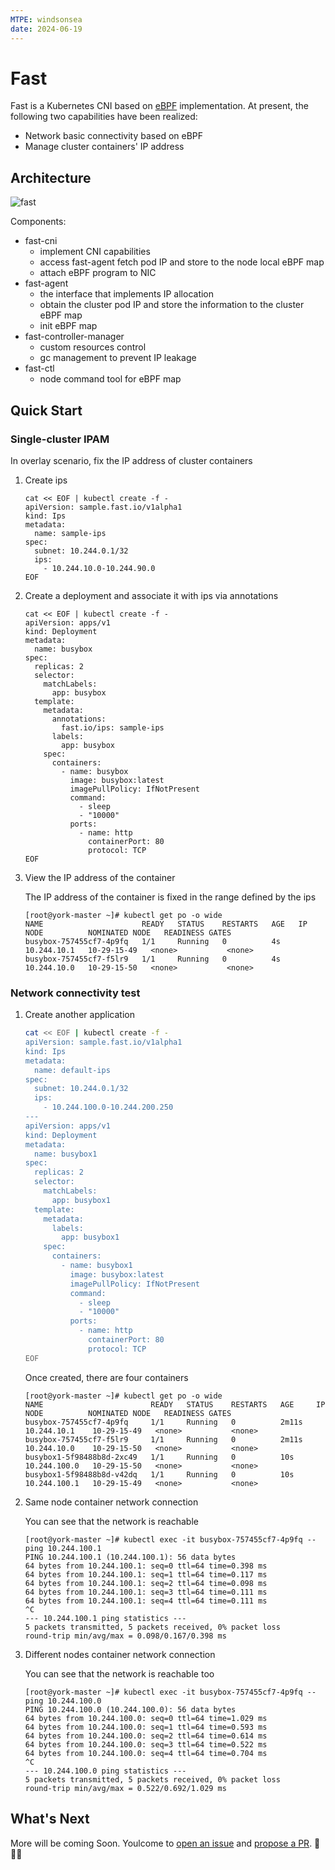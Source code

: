 ```yaml
---
MTPE: windsonsea
date: 2024-06-19
---
```


# Fast

Fast is a Kubernetes CNI based on [eBPF](https://ebpf.io) implementation.
At present, the following two capabilities have been realized:

- Network basic connectivity based on eBPF
- Manage cluster containers' IP address

## Architecture

![fast](https://docs.daocloud.io/daocloud-docs-images/docs/en/docs/community/images/fast.png)

Components:

- fast-cni
    - implement CNI capabilities
    - access fast-agent fetch pod IP and store to the node local eBPF map
    - attach eBPF program to NIC
- fast-agent
    - the interface that implements IP allocation
    - obtain the cluster pod IP and store the information to the cluster eBPF map
    - init eBPF map
- fast-controller-manager
    - custom resources control
    - gc management to prevent IP leakage
- fast-ctl
    - node command tool for eBPF map

## Quick Start

### Single-cluster IPAM

In overlay scenario, fix the IP address of cluster containers

1. Create ips

    ```shell
    cat << EOF | kubectl create -f -
    apiVersion: sample.fast.io/v1alpha1
    kind: Ips
    metadata:
      name: sample-ips
    spec:
      subnet: 10.244.0.1/32
      ips:
        - 10.244.10.0-10.244.90.0
    EOF
    ```

2. Create a deployment and associate it with ips via annotations

    ```shell
    cat << EOF | kubectl create -f -
    apiVersion: apps/v1
    kind: Deployment
    metadata:
      name: busybox
    spec:
      replicas: 2
      selector:
        matchLabels:
          app: busybox
      template:
        metadata:
          annotations:
            fast.io/ips: sample-ips
          labels:
            app: busybox
        spec:
          containers:
            - name: busybox
              image: busybox:latest
              imagePullPolicy: IfNotPresent
              command:
                - sleep
                - "10000"
              ports:
                - name: http
                  containerPort: 80
                  protocol: TCP
    EOF
    ```

3. View the IP address of the container

    The IP address of the container is fixed in the range defined by the ips

    ```shell
    [root@york-master ~]# kubectl get po -o wide
    NAME                      READY   STATUS    RESTARTS   AGE   IP            NODE          NOMINATED NODE   READINESS GATES
    busybox-757455cf7-4p9fq   1/1     Running   0          4s    10.244.10.1   10-29-15-49   <none>           <none>
    busybox-757455cf7-f5lr9   1/1     Running   0          4s    10.244.10.0   10-29-15-50   <none>           <none>
    ```

### Network connectivity test

1. Create another application

    ```bash
    cat << EOF | kubectl create -f -
    apiVersion: sample.fast.io/v1alpha1
    kind: Ips
    metadata:
      name: default-ips
    spec:
      subnet: 10.244.0.1/32
      ips:
        - 10.244.100.0-10.244.200.250
    ---
    apiVersion: apps/v1
    kind: Deployment
    metadata:
      name: busybox1
    spec:
      replicas: 2
      selector:
        matchLabels:
          app: busybox1
      template:
        metadata:
          labels:
            app: busybox1
        spec:
          containers:
            - name: busybox1
              image: busybox:latest
              imagePullPolicy: IfNotPresent
              command:
                - sleep
                - "10000"
              ports:
                - name: http
                  containerPort: 80
                  protocol: TCP
    EOF
    ```

    Once created, there are four containers

    ```shell
    [root@york-master ~]# kubectl get po -o wide
    NAME                        READY   STATUS    RESTARTS   AGE     IP             NODE          NOMINATED NODE   READINESS GATES
    busybox-757455cf7-4p9fq     1/1     Running   0          2m11s   10.244.10.1    10-29-15-49   <none>           <none>
    busybox-757455cf7-f5lr9     1/1     Running   0          2m11s   10.244.10.0    10-29-15-50   <none>           <none>
    busybox1-5f98488b8d-2xc49   1/1     Running   0          10s     10.244.100.0   10-29-15-50   <none>           <none>
    busybox1-5f98488b8d-v42dq   1/1     Running   0          10s     10.244.100.1   10-29-15-49   <none>           <none>
    ```

2. Same node container network connection

    You can see that the network is reachable

    ```shell
    [root@york-master ~]# kubectl exec -it busybox-757455cf7-4p9fq -- ping 10.244.100.1
    PING 10.244.100.1 (10.244.100.1): 56 data bytes
    64 bytes from 10.244.100.1: seq=0 ttl=64 time=0.398 ms
    64 bytes from 10.244.100.1: seq=1 ttl=64 time=0.117 ms
    64 bytes from 10.244.100.1: seq=2 ttl=64 time=0.098 ms
    64 bytes from 10.244.100.1: seq=3 ttl=64 time=0.111 ms
    64 bytes from 10.244.100.1: seq=4 ttl=64 time=0.111 ms
    ^C
    --- 10.244.100.1 ping statistics ---
    5 packets transmitted, 5 packets received, 0% packet loss
    round-trip min/avg/max = 0.098/0.167/0.398 ms
    ```

3. Different nodes container network connection

    You can see that the network is reachable too

    ```shell
    [root@york-master ~]# kubectl exec -it busybox-757455cf7-4p9fq -- ping 10.244.100.0
    PING 10.244.100.0 (10.244.100.0): 56 data bytes
    64 bytes from 10.244.100.0: seq=0 ttl=64 time=1.029 ms
    64 bytes from 10.244.100.0: seq=1 ttl=64 time=0.593 ms
    64 bytes from 10.244.100.0: seq=2 ttl=64 time=0.614 ms
    64 bytes from 10.244.100.0: seq=3 ttl=64 time=0.522 ms
    64 bytes from 10.244.100.0: seq=4 ttl=64 time=0.704 ms
    ^C
    --- 10.244.100.0 ping statistics ---
    5 packets transmitted, 5 packets received, 0% packet loss
    round-trip min/avg/max = 0.522/0.692/1.029 ms
    ```

## What's Next

More will be coming Soon. Youlcome to [open an issue](https://github.com/Fish-pro/fast/issues) and [propose a PR](https://github.com/Fish-pro/fast/pulls). 🎉🎉🎉

